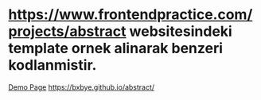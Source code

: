 # https://www.frontendpractice.com/projects/abstract websitesindeki template ornek alinarak benzeri kodlanmistir.
[Demo Page](https://bxbye.github.io/abstract/)
https://bxbye.github.io/abstract/

